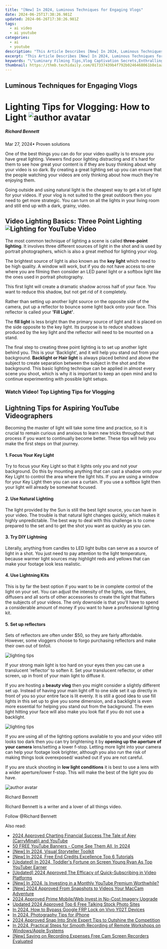 ```yaml
---
title: "[New] In 2024, Luminous Techniques for Engaging Vlogs"
date: 2024-06-25T17:38:26.981Z
updated: 2024-06-26T17:38:26.981Z
tags:
  - ai video
  - ai youtube
categories:
  - ai
  - youtube
description: "This Article Describes [New] In 2024, Luminous Techniques for Engaging Vlogs"
excerpt: "This Article Describes [New] In 2024, Luminous Techniques for Engaging Vlogs"
keywords: "\"Luminary Filming Tips,Vlog Captivation Secrets,Enthralling Video Creation,Stunning B-Roll Techniques,Engaging Lighting Methods,Intriguing Editing Strategies,Glowing Visual Storytelling\""
thumbnail: https://thmb.techidaily.com/017337439b4f792b0246468061b8e1aa8f8f36d01cdf2619fb3c06685fc0972f.jpg
---
```


## Luminous Techniques for Engaging Vlogs

# Lighting Tips for Vlogging: How to Light ![author avatar](https://images.wondershare.com/filmora/article-images/richard-bennett.jpg)

##### Richard Bennett

 Mar 27, 2024• Proven solutions

One of the best things you can do for your video quality is to ensure you have great lighting. Viewers find poor lighting distracting and it's hard for them to see how great your content is if they are busy thinking about why your video is so dark. By creating a great lighting set up you can ensure that the people watching your videos are only thinking about how much they're enjoying them.

Going outside and using natural light is the cheapest way to get a lot of light for your videos. If your vlog is not suited to the great outdoors then you need to get more strategic. You can turn on all the lights in your living room and still end up with a dark, grainy, video.

## Video Lighting Basics: Three Point Lighting ![Lighting for YouTube Video](https://images.wondershare.com/filmora/article-images/three-point-lighting.jpg)

The most common technique of lighting a scene is called **three-point lighting**. It involves three different sources of light in the shot and is used by portrait photographers, which is also a great method for lighting your vlog.

The brightest source of light is also known as the **key light** which need to be high quality. A window will work, but if you do not have access to one where you are filming then consider an LED panel light or a softbox light like the ones used in portrait photography.

This first light will create a dramatic shadow across half of your face. You want to reduce this shadow, but not get rid of it completely.

Rather than setting up another light source on the opposite side of the camera, put up a reflector to bounce some light back onto your face. This reflector is called your **'Fill Light'**.

The **fill light** is less bright than the primary source of light and it is placed on the side opposite to the key light. Its purpose is to reduce shadows produced by the key light and the reflector will need to be mounted on a stand.

The final step to creating three point lighting is to set up another light behind you. This is your 'Backlight', and it will help you stand out from your background. **Backlight or Hair light** is always placed behind and above the subject to create separation between the subject in the shot and the background. This basic lighting technique can be applied in almost every scene you shoot, which is why it is important to keep an open mind and to continue experimenting with possible light setups.

### Watch Video! Top Lighting Tips for Vlogging

## Lightning Tips for Aspiring YouTube Videographers

Becoming the master of light will take some time and practice, so it is crucial to remain curious and anxious to learn new tricks throughout that process if you want to continually become better. These tips will help you make the first steps on that journey.

#### 1\.  Focus Your Key Light

Try to focus your Key Light so that it lights only you and not your background. Do this by mounting anything that can cast a shadow onto your Key Light to control the area where the light hits. If you are using a window for your Key Light then you can use a curtain. If you use a softbox light then your light will already be somewhat focused.

#### 2\. Use Natural Lighting

The light provided by the Sun is still the best light source, you can have in your video. The trouble is that natural light changes quickly, which makes it highly unpredictable. The best way to deal with this challenge is to come prepared to the set and to get the shot you want as quickly as you can.

#### 3\.  Try DIY Lightning

Literally, anything from candles to LED light bulbs can serve as a source of light in a shot. You just need to pay attention to the light temperature, because warmer light sources may highlight reds and yellows that can make your footage look less realistic.

#### 4\. Use Lightning Kits

This is by far the best option if you want to be in complete control of the light on your set. You can adjust the intensity of the lights, use filters, diffusers and all sorts of other accessories to create the light that flatters the subjects of your videos. The only downside is that you'll have to spend a considerable amount of money if you want to have a professional lighting kit.

#### 5\.  Set up reflectors

Sets of reflectors are often under $50, so they are fairly affordable. However, some vloggers choose to forgo purchasing reflectors and make their own out of tinfoil.

![lighting tips](https://images.wondershare.com/filmora/article-images/lighting-tips01.JPG)

If your strong main light is too hard on your eyes then you can use a translucent 'reflector' to soften it. Set your translucent reflector, or other screen, up in front of your main light to diffuse it.

If you are hosting a **beauty vlog** then you might consider a slightly different set up. Instead of having your main light off to one side set it up directly in front of you so your entire face is lit evenly. It is still a good idea to use fill lights in this set up to give you some dimension, and a backlight is even more essential for helping you stand out from the background. The even light hitting your face will also make you look flat if you do not use a backlight.

![lighting tips](https://images.wondershare.com/filmora/article-images/lighting-tips02.JPG)

If you are using all of the lighting options available to you and your video still looks too dark then you can try brightening it by **opening up the aperture of your camera** lens/setting a lower f-stop. Letting more light into your camera can help your footage look brighter, although you also run the risk of making things look overexposed/ washed out if you are not careful.

If you are stuck shooting in **low light conditions** it is best to use a lens with a wider aperture/lower f-stop. This will make the best of the light you do have.

![author avatar](https://images.wondershare.com/filmora/article-images/richard-bennett.jpg)

Richard Bennett

Richard Bennett is a writer and a lover of all things video.

Follow @Richard Bennett


<ins class="adsbygoogle"
     style="display:block"
     data-ad-format="autorelaxed"
     data-ad-client="ca-pub-7571918770474297"
     data-ad-slot="1223367746"></ins>



<ins class="adsbygoogle"
     style="display:block"
     data-ad-client="ca-pub-7571918770474297"
     data-ad-slot="8358498916"
     data-ad-format="auto"
     data-full-width-responsive="true"></ins>

<span class="atpl-alsoreadstyle">Also read:</span>
<div><ul>
<li><a href="https://youtube-tips.techidaily.com/approved-charting-financial-success-the-tale-of-ajey-carryminati-and-youtube/"><u>2024 Approved  Charting Financial Success  The Tale of Ajey (CarryMinati) and YouTube</u></a></li>
<li><a href="https://youtube-tips.techidaily.com/ee-youtube-banners-come-see-them-all-in-2024/"><u>50 FREE YouTube Banners - Come See Them All, In 2024</u></a></li>
<li><a href="https://youtube-tips.techidaily.com/n-2024-visual-storyteller-toolkit/"><u>[New] In 2024, Visual Storyteller Toolkit</u></a></li>
<li><a href="https://youtube-tips.techidaily.com/n-2024-free-end-credits-excellence-top-6-tutorials/"><u>[New] In 2024, Free End Credits Excellence  Top 6 Tutorials</u></a></li>
<li><a href="https://youtube-tips.techidaily.com/ed-in-2024-toddlers-fortune-on-screen-young-ryan-as-top-youtuber-earner/"><u>[Updated] In 2024, Toddler's Fortune on Screen  Young Ryan As Top YouTuber Earner</u></a></li>
<li><a href="https://youtube-tips.techidaily.com/ed-2024-approved-the-efficacy-of-quick-subscribing-in-video-platforms/"><u>[Updated] 2024 Approved  The Efficacy of Quick-Subscribing in Video Platforms</u></a></li>
<li><a href="https://youtube-tips.techidaily.com/n-2024-is-investing-in-a-monthly-youtube-premium-worthwhile/"><u>[New] In 2024, Is Investing in a Monthly YouTube Premium Worthwhile?</u></a></li>
<li><a href="https://screen-video-capture.techidaily.com/new-2024-approved-from-snapshots-to-videos-your-maccam-adventure/"><u>[New] 2024 Approved  From Snapshots to Videos  Your MacCam Adventure</u></a></li>
<li><a href="https://extra-guidance.techidaily.com/2024-approved-prime-mobileweb-invest-in-no-cost-imagery-upgrade/"><u>2024 Approved  Prime Mobile/Web  Invest in No-Cost Imagery Upgrade</u></a></li>
<li><a href="https://ai-voice-clone.techidaily.com/updated-2024-approved-top-6-free-talking-stock-photo-sites/"><u>Updated 2024 Approved Top 6 Free Talking Stock Photo Sites</u></a></li>
<li><a href="https://bypass-frp.techidaily.com/in-2024-how-to-bypass-google-frp-lock-on-vivo-y02t-devices-by-drfone-android/"><u>In 2024, How to Bypass Google FRP Lock on Vivo Y02T Devices</u></a></li>
<li><a href="https://extra-approaches.techidaily.com/in-2024-photography-tips-for-iphone/"><u>In 2024, Photography Tips for iPhone</u></a></li>
<li><a href="https://snapchat-videos.techidaily.com/2024-approved-snap-into-style-expert-tips-to-outshine-the-competition/"><u>2024 Approved  Snap Into Style  Expert Tips to Outshine the Competition</u></a></li>
<li><a href="https://video-screen-grab.techidaily.com/in-2024-practical-steps-for-smooth-recording-of-remote-workshops-on-windowsapple-systems/"><u>In 2024, Practical Steps for Smooth Recording of Remote Workshops on Windows/Apple Systems</u></a></li>
<li><a href="https://remote-screen-capture.techidaily.com/new-saving-on-recording-expenses-free-cam-screen-recorders-evaluated/"><u>[New] Saving on Recording Expenses  Free Cam Screen Recorders Evaluated</u></a></li>
</ul></div>
